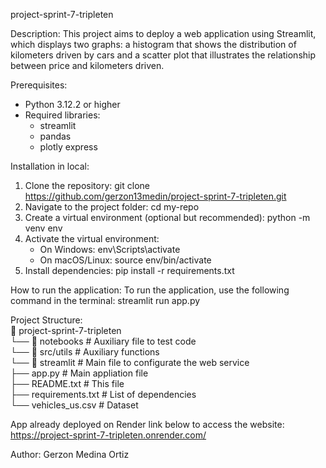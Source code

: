 project-sprint-7-tripleten

Description:
This project aims to deploy a web application using Streamlit, 
which displays two graphs: a histogram that shows the distribution 
of kilometers driven by cars and a scatter plot that illustrates the 
relationship between price and kilometers driven.


Prerequisites:
- Python 3.12.2 or higher
- Required libraries:
  - streamlit
  - pandas
  - plotly express


Installation in local:
1. Clone the repository:
   git clone https://github.com/gerzon13medin/project-sprint-7-tripleten.git
2. Navigate to the project folder:
   cd my-repo
3. Create a virtual environment (optional but recommended):
   python -m venv env
4. Activate the virtual environment:
   - On Windows: env\Scripts\activate
   - On macOS/Linux: source env/bin/activate
5. Install dependencies:
   pip install -r requirements.txt

How to run the application:
To run the application, use the following command in the terminal:
   streamlit run app.py


Project Structure:  
📂 project-sprint-7-tripleten    
└── 📂 notebooks             # Auxiliary file to test code                 
└── 📂 src/utils             # Auxiliary functions  
└── 📂 streamlit             # Main file to configurate the web service  
├── app.py                # Main appliation file  
├── README.txt            # This file  
├── requirements.txt      # List of dependencies  
└── vehicles_us.csv       # Dataset  
 


App already deployed on Render link below to access the website:
https://project-sprint-7-tripleten.onrender.com/


Author:
Gerzon Medina Ortiz